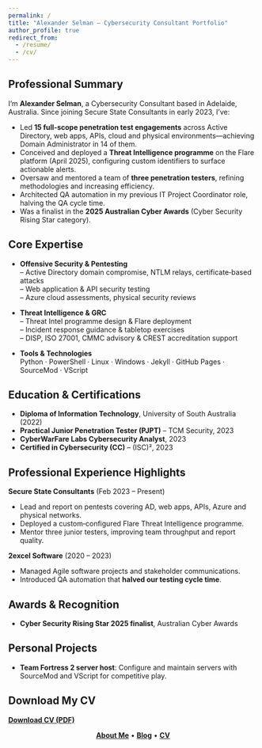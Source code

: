 ```yaml
---
permalink: /
title: "Alexander Selman – Cybersecurity Consultant Portfolio"
author_profile: true
redirect_from: 
  - /resume/
  - /cv/
---
```


## Professional Summary

I’m **Alexander Selman**, a Cybersecurity Consultant based in Adelaide, Australia. Since joining Secure State Consultants in early 2023, I’ve:

- Led **15 full‑scope penetration test engagements** across Active Directory, web apps, APIs, cloud and physical environments—achieving Domain Administrator in 14 of them.  
- Conceived and deployed a **Threat Intelligence programme** on the Flare platform (April 2025), configuring custom identifiers to surface actionable alerts.  
- Oversaw and mentored a team of **three penetration testers**, refining methodologies and increasing efficiency.  
- Architected QA automation in my previous IT Project Coordinator role, halving the QA cycle time.  
- Was a finalist in the **2025 Australian Cyber Awards** (Cyber Security Rising Star category).

## Core Expertise

- **Offensive Security & Pentesting**  
  – Active Directory domain compromise, NTLM relays, certificate‑based attacks  
  – Web application & API security testing  
  – Azure cloud assessments, physical security reviews  

- **Threat Intelligence & GRC**  
  – Threat Intel programme design & Flare deployment  
  – Incident response guidance & tabletop exercises  
  – DISP, ISO 27001, CMMC advisory & CREST accreditation support  

- **Tools & Technologies**  
  Python · PowerShell · Linux · Windows · Jekyll · GitHub Pages · SourceMod · VScript

## Education & Certifications

- **Diploma of Information Technology**, University of South Australia (2022)  
- **Practical Junior Penetration Tester (PJPT)** – TCM Security, 2023  
- **CyberWarFare Labs Cybersecurity Analyst**, 2023  
- **Certified in Cybersecurity (CC)** – (ISC)², 2023  

## Professional Experience Highlights

**Secure State Consultants** (Feb 2023 – Present)  
- Lead and report on pentests covering AD, web apps, APIs, Azure and physical networks.  
- Deployed a custom‑configured Flare Threat Intelligence programme.  
- Mentor three junior testers, improving team throughput and report quality.

**2excel Software** (2020 – 2023)  
- Managed Agile software projects and stakeholder communications.  
- Introduced QA automation that **halved our testing cycle time**.

## Awards & Recognition

- **Cyber Security Rising Star 2025 finalist**, Australian Cyber Awards

## Personal Projects

- **Team Fortress 2 server host**: Configure and maintain servers with SourceMod and VScript for competitive play.

## Download My CV

[**Download CV (PDF)**](/files/Alexander_Selman_CV.pdf)

<div align="center">  
  <a href="/about"><strong>About Me</strong></a> •  
  <a href="/blog"><strong>Blog</strong></a> •  
  <a href="/cv"><strong>CV</strong></a>  
</div>
